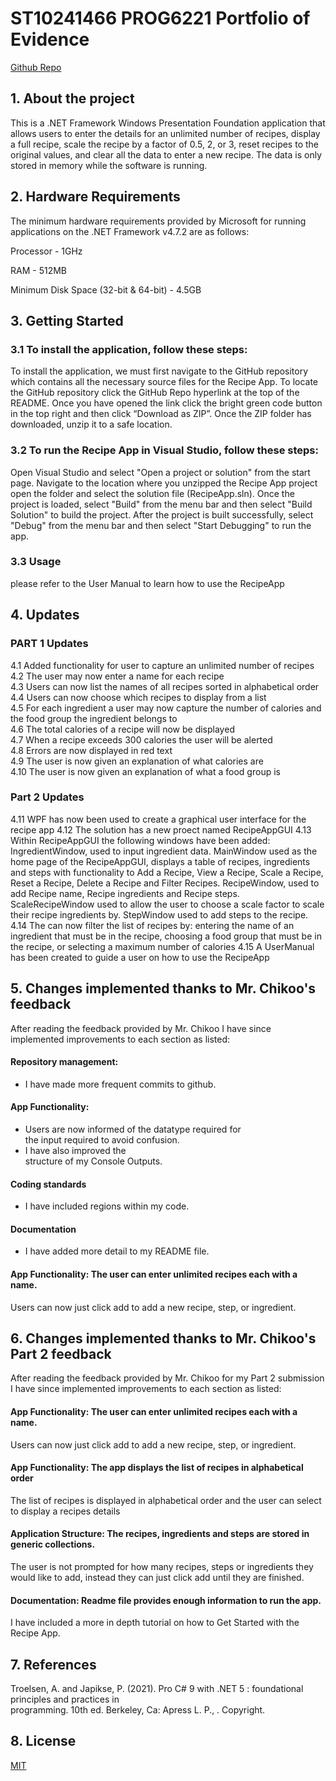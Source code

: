 # ST10241466 PROG6221 Portfolio of Evidence
[Github Repo](https://github.com/VCCT-PROG6221-2023-Grp3/DavidMellors-ST10241466-PROG6221POE-Part1)

## 1. About the project

This is a .NET Framework Windows Presentation Foundation application that allows users to enter the details for an unlimited number of recipes, display a full recipe, scale the recipe by a factor of 0.5, 2, or 3, reset recipes to the original values, and clear all the data to enter a new recipe. The data is only stored in memory while the software is running.


## 2. Hardware Requirements
The minimum hardware requirements provided by Microsoft for running applications on the .NET Framework v4.7.2 are as follows:

Processor - 1GHz

RAM - 512MB

Minimum Disk Space (32-bit & 64-bit) - 4.5GB

## 3. Getting Started
### 3.1 To install the application, follow these steps:

To install the application, we must first navigate to the GitHub repository which contains all the necessary source files for the Recipe App. 
To locate the GitHub repository click the GitHub Repo hyperlink at the top of the README.
Once you have opened the link click the bright green code button in the top right and then click “Download as ZIP”.
Once the ZIP folder has downloaded, unzip it to a safe location.

### 3.2 To run the Recipe App in Visual Studio, follow these steps:

Open Visual Studio and select "Open a project or solution" from the start page.
Navigate to the location where you unzipped the Recipe App project open the folder and select the solution file (RecipeApp.sln).
Once the project is loaded, select "Build" from the menu bar and then select "Build Solution" to build the project.
After the project is built successfully, select "Debug" from the menu bar and then select "Start Debugging" to run the app.



### 3.3 Usage
please refer to the User Manual to learn how to use the RecipeApp

## 4. Updates

### PART 1 Updates
4.1 Added functionality for user to capture an unlimited number of recipes  
4.2 The user may now enter a name for each recipe  
4.3 Users can now list the names of all recipes sorted in alphabetical order  
4.4 Users can now choose which recipes to display from a list  
4.5 For each ingredient a user may now capture the number of calories and the food group the ingredient belongs to  
4.6 The total calories of a recipe will now be displayed  
4.7 When a recipe exceeds 300 calories the user will be alerted  
4.8 Errors are now displayed in red text  
4.9 The user is now given an explanation of what calories are  
4.10 The user is now given an explanation of what a food group is  

### Part 2 Updates

4.11 WPF has now been used to create a graphical user interface for the recipe app
4.12 The solution has a new proect named RecipeAppGUI
4.13 Within RecipeAppGUI the following windows have been added:
IngredientWindow, used to input ingredient data.
MainWindow used as the home page of the RecipeAppGUI, displays a table of recipes, ingredients and steps with functionality to Add a Recipe, View a Recipe, Scale a Recipe, Reset a Recipe, Delete a Recipe and Filter Recipes.
RecipeWindow, used to add Recipe name, Recipe ingredients and Recipe steps.
ScaleRecipeWindow used to allow the user to choose a scale factor to scale their recipe ingredients by.
StepWindow used to add steps to the recipe.
4.14 The can now filter the list of recipes by: entering the name of an ingredient that must be in the recipe, choosing a food group that must be in the recipe, or selecting a maximum number of calories
4.15  A UserManual has been created to guide a user on how to use the RecipeApp

## 5. Changes implemented thanks to Mr. Chikoo's feedback

After reading the feedback provided by Mr. Chikoo I have since implemented improvements to each section as listed:

#### Repository management: 
- I have made more frequent commits to github.

#### App Functionality: 
- Users are now informed of the datatype required for  
the input required to avoid confusion. 
- I have also improved the  
structure of my Console Outputs.

#### Coding standards
- I have included regions within my code.

#### Documentation
- I have added more detail to my README file.   

#### App Functionality: The user can enter unlimited recipes each with a name.                          
Users can now just click add to add a new recipe, step, or ingredient.

## 6. Changes implemented thanks to Mr. Chikoo's Part 2 feedback

After reading the feedback provided by Mr. Chikoo for my Part 2 submission I have since implemented improvements to each section as listed:

#### App Functionality: The user can enter unlimited recipes each with a name.                          
Users can now just click add to add a new recipe, step, or ingredient.

#### App Functionality: The app displays the list of recipes in alphabetical order
The list of recipes is displayed in alphabetical order and the user can select to display a recipes details

#### Application Structure:  The recipes, ingredients and steps are stored in  generic collections.
The user is not prompted for how many recipes, steps or ingredients they would like to add, instead they can just click add until they are finished.

#### Documentation: Readme file provides enough information to run the app.
I have included a more in depth tutorial on how to Get Started with the Recipe App.

## 7. References
Troelsen, A. and Japikse, P. (2021). Pro C# 9 with .NET 5 : foundational principles and practices in  
programming. 10th ed. Berkeley, Ca: Apress L. P., . Copyright.

## 8. License

[MIT](https://choosealicense.com/licenses/mit/)
